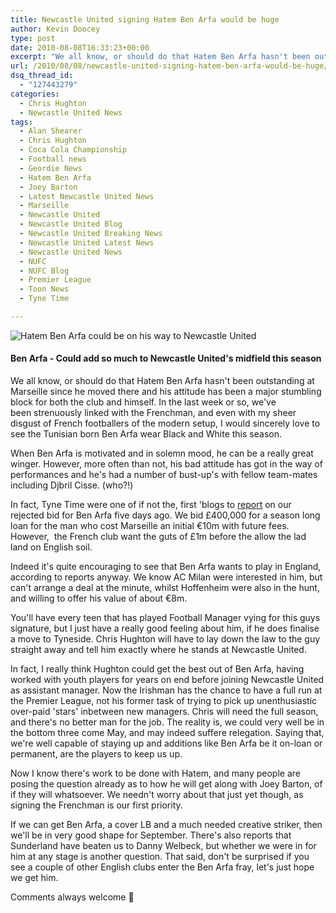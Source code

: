 ```yaml
---
title: Newcastle United signing Hatem Ben Arfa would be huge
author: Kevin Doocey
type: post
date: 2010-08-08T16:33:23+00:00
excerpt: "We all know, or should do that Hatem Ben Arfa hasn't been outstanding at Marseille since he moved there and his attitude has been a major stumbling block for both.."
url: /2010/08/08/newcastle-united-signing-hatem-ben-arfa-would-be-huge/
dsq_thread_id:
  - "127443279"
categories:
  - Chris Hughton
  - Newcastle United News
tags:
  - Alan Shearer
  - Chris Hughton
  - Coca Cola Championship
  - Football news
  - Geordie News
  - Hatem Ben Arfa
  - Joey Barton
  - Latest Newcastle United News
  - Marseille
  - Newcastle United
  - Newcastle United Blog
  - Newcastle United Breaking News
  - Newcastle United Latest News
  - Newcastle United News
  - NUFC
  - NUFC Blog
  - Premier League
  - Toon News
  - Tyne Time

---
```

![Hatem Ben Arfa could be on his way to Newcastle United](http://static.guim.co.uk/sys-images/Admin/BkFill/Default_image_group/2010/8/8/1281280948258/Hatem-Ben-Arfa-006.jpg "Hatem Ben Arfa")

#### Ben Arfa - Could add so much to Newcastle United's midfield this season

We all know, or should do that Hatem Ben Arfa hasn't been outstanding at Marseille since he moved there and his attitude has been a major stumbling block for both the club and himself. In the last week or so, we've been strenuously linked with the Frenchman, and even with my sheer disgust of French footballers of the modern setup, I would sincerely love  to see the Tunisian born Ben Arfa wear Black and White this season.

When Ben Arfa is motivated and in solemn mood, he can be a really great winger. However, more often than not, his bad attitude has got in the way of performances and he's had a number of bust-up's with fellow team-mates including Djbril Cisse. (who?!)

In fact, Tyne Time were one of if not the, first 'blogs to [report](https://www.tynetime.com/2010/08/03/newcastle-united-have-cash-offer-for-ben-arfa-rejected-but-talks-continue/ "report") on our rejected bid for Ben Arfa five days ago. We bid £400,000 for a season long loan for the man who cost Marseille an initial €10m with future fees. However,  the French club want the guts of £1m before the allow the lad land on English soil.

Indeed it's quite encouraging to see that Ben Arfa wants to play in England, according to reports anyway. We know AC Milan were interested in him, but can't arrange a deal at the minute, whilst Hoffenheim were also in the hunt, and willing to offer his value of about €8m.

You'll have every teen that has played Football Manager vying for this guys signature, but I just have a really good feeling about him, if he does finalise a move to Tyneside. Chris Hughton will have to lay down the law to the guy straight away and tell him exactly where he stands at Newcastle United.

In fact, I really think Hughton could get the best out of Ben Arfa, having worked with youth players for years on end before joining Newcastle United as assistant manager. Now the Irishman has the chance to have a full run at the Premier League, not his former task of trying to pick up unenthusiastic over-paid 'stars' inbetween new managers. Chris will need the full season, and there's no better man for the job. The reality is, we could very well be in the bottom three come May, and may indeed suffere relegation. Saying that, we're well capable of staying up and additions like Ben Arfa be it on-loan or permanent, are the players to keep us up.

Now I know there's work to be done with Hatem, and many people are posing the question already as to how he will get along with Joey Barton, of if they will whatsoever. We needn't worry about that just yet though, as signing the Frenchman is our first priority.

If we can get Ben Arfa, a cover LB and a much needed creative striker, then we'll be in very good shape for September. There's also reports that Sunderland have beaten us to Danny Welbeck, but whether we were in for him at any stage is another question. That said, don't be surprised if you see a couple of other English clubs enter the Ben Arfa fray, let's just hope we get him.

Comments always welcome 🙂
